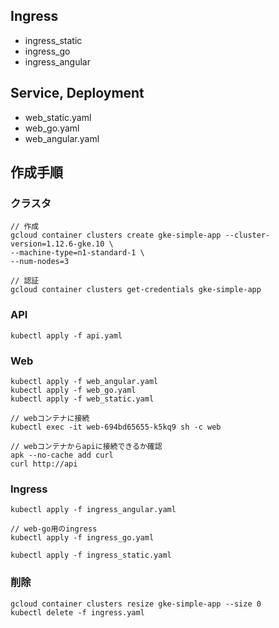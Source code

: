 ## Ingress
* ingress_static
* ingress_go
* ingress_angular

## Service, Deployment
* web_static.yaml
* web_go.yaml
* web_angular.yaml

## 作成手順
### クラスタ
```
// 作成
gcloud container clusters create gke-simple-app --cluster-version=1.12.6-gke.10 \
--machine-type=n1-standard-1 \
--num-nodes=3

// 認証
gcloud container clusters get-credentials gke-simple-app
```

###  API
```
kubectl apply -f api.yaml
```

### Web
```
kubectl apply -f web_angular.yaml
kubectl apply -f web_go.yaml
kubectl apply -f web_static.yaml

// webコンテナに接続
kubectl exec -it web-694bd65655-k5kq9 sh -c web

// webコンテナからapiに接続できるか確認
apk --no-cache add curl
curl http://api
```

### Ingress
```
kubectl apply -f ingress_angular.yaml

// web-go用のingress
kubectl apply -f ingress_go.yaml

kubectl apply -f ingress_static.yaml
```

### 削除
```
gcloud container clusters resize gke-simple-app --size 0
kubectl delete -f ingress.yaml
```